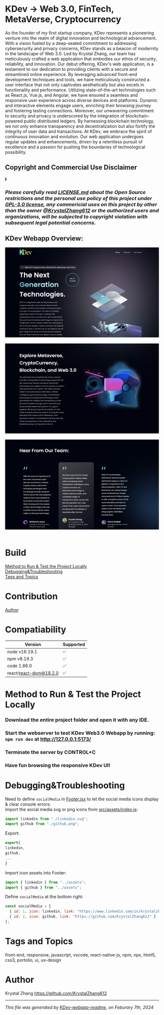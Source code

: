 # KDev -> Web 3.0, FinTech, MetaVerse, Cryptocurrency
As the founder of my first startup company, KDev represents a pioneering venture into the realm of digital innovation and technological advancement. 
With a vision fueled by a deep-seated commitment to addressing cybersecurity and privacy concerns, KDev stands as a beacon of modernity in the landscape of Web 3.0. 
Led by Krystal Zhang, our team has meticulously crafted a web application that embodies our ethos of security, reliability, and innovation.
Our debut offering, KDev's web application, is a testament to our dedication to providing clients with a secure and streamlined online experience. 
By leveraging advanced front-end development techniques and tools, we have meticulously constructed a user interface that not only captivates 
aesthetically but also excels in functionality and performance. Utilizing state-of-the-art technologies such as React.js, Vue.js, and Angular, 
we have ensured a seamless and responsive user experience across diverse devices and platforms. Dynamic and interactive elements engage users, 
enriching their browsing journey and fostering lasting connections. Moreover, our unwavering commitment to security and privacy is underscored by the 
integration of blockchain-powered public distributed ledgers. By harnessing blockchain technology, we not only enhance transparency and 
decentralization but also fortify the integrity of user data and transactions. At KDev, we embrace the spirit of continuous innovation and evolution. 
Our web application undergoes regular updates and enhancements, driven by a relentless pursuit of excellence and a passion for pushing the boundaries of technological 
possibility. 

## Copyright and Commercial Use Disclaimer
⏬

### *Please carefully read [LICENSE.md](https://github.com/KrystalZhang612/KDev-Cryptocurrency-Web3.0-UI/blob/main/LICENSE) about the Open Source restrictions and the personal use policy of this project under [GPL-3.0 license](https://www.gnu.org/licenses/gpl-3.0.en.html), any commericial uses on this project by other than the owner [@KrystalZhang612](https://github.com/KrystalZhang612) or the authorized users and organizations, will be subjected to copyright violation with subsequent legal potential concerns.*

## KDev Webapp Overview: 
<p align = "center"> 
  <img src = "https://github.com/KrystalZhang612/KDev-Cryptocurrency-Web3.0-UI/blob/main/testing-result-kdev/kdev-webapp-overview-1.png">&nbsp;
  <img src = "https://github.com/KrystalZhang612/KDev-Cryptocurrency-Web3.0-UI/blob/main/testing-result-kdev/kdev-webapp-overview-2.png">&nbsp;
  <img src = "https://github.com/KrystalZhang612/KDev-Cryptocurrency-Web3.0-UI/blob/main/testing-result-kdev/kdev-webapp-overview-3.png">&nbsp; 
</p>


# Build
[Method to Run & Test the Project Locally](https://github.com/KrystalZhang612/KDev-Cryptocurrency-Web3.0-UI/blob/main/README.md#method-to-run--test-the-project-locally)<br/> 
[Debugging&Troubleshooting](https://github.com/KrystalZhang612/KDev-Cryptocurrency-Web3.0-UI/blob/main/README.md#debuggingtroubleshooting)<br/> 
[Tags and Topics](https://github.com/KrystalZhang612/KDev-Cryptocurrency-Web3.0-UI/blob/main/README.md#tags-and-topics)

# Contribution
[Author](https://github.com/KrystalZhang612/KDev-Cryptocurrency-Web3.0-UI/blob/main/README.md#author)

# Compatiability 

| Version | Supported          |
| ------- | ------------------ |
| node v16.19.1   | :white_check_mark: |
| npm v8.19.3   | :white_check_mark:             |
| code 1.86.0   | :white_check_mark: |
| react/react-dom@18.2.0   | :white_check_mark:                |

# Method to Run & Test the Project Locally
### Download the entire project folder and open it with any IDE.
### Start the webserver to test KDev Web3.0 Webapp by running: `npm run dev` at http://127.0.0.1:5173/
### Terminate the server by CONTROL+C
### Have fun browsing the responsive KDev UI! 

# Debugging&Troubleshooting 
Need to define `socialMedia` in [Footer.jsx](https://github.com/KrystalZhang612/KDev-Cryptocurrency-Web3.0-UI/blob/main/src/components/Footer.jsx) to let the social media icons display & clear console errors:<br />
Import the social media svg or png icons from [src/assets/index.js](https://github.com/KrystalZhang612/KDev-Cryptocurrency-Web3.0-UI/blob/main/src/assets/index.js):
```javascript
import linkedin from "./linkedin.svg";
import github from "./github.png";
```
Export:
```javascript
export{
linkedin,
github,
...
}
```
Import icon assets into Footer:
```javascript
import { linkedin } from "../assets";
import { github } from "../assets";
```
Define `socialMedia` at the bottom right:
```javascript
const socialMedia = [
  { id: 1, icon: linkedin, link: "https://www.linkedin.com/in/krystalzhang612/" },
  { id: 2, icon: github, link: "https://github.com/KrystalZhang612" }
];
```
# Tags and Topics
front-end, responsive, javascript, vscode, react-native-js, npm, npx, html5, css3, portolio, ui, ux-design

# Author
Krystal Zhang https://github.com/KrystalZhang612<hr> 

*This file was generated by [KDev-webapp-readme](https://github.com/KrystalZhang612/KDev-Cryptocurrency-Web3.0-UI/blob/main/README.md), on Feburary 7th, 2024*

